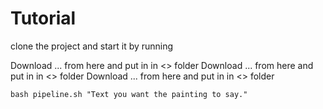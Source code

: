 # Tutorial

clone the project and start it by running 

Download ... from here and put in in <> folder
Download ... from here and put in in <> folder
Download ... from here and put in in <> folder

```
bash pipeline.sh "Text you want the painting to say."
```


